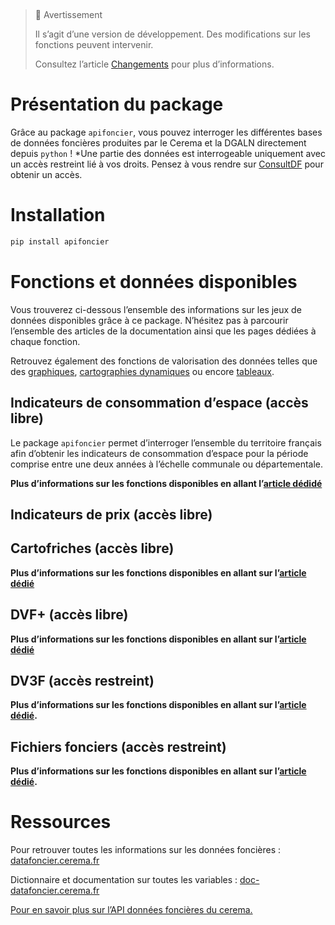  

> 🚧 Avertissement
>
> Il s’agit d’une version de développement. Des modifications sur les
> fonctions peuvent intervenir.
>
> Consultez l’article
> [Changements]()
> pour plus d’informations.

# Présentation du package

Grâce au package `apifoncier`, vous pouvez interroger les
différentes bases de données foncières produites par le Cerema et la
DGALN directement depuis `python` ! *Une partie des données est interrogeable
uniquement avec un accès restreint lié à vos droits. Pensez à vous
rendre sur
[ConsultDF](https://consultdf.cerema.fr/consultdf/services/apidf) pour
obtenir un accès.

# Installation

``` python
pip install apifoncier
```

# Fonctions et données disponibles

Vous trouverez ci-dessous l’ensemble des informations sur les jeux de
données disponibles grâce à ce package. N’hésitez pas à parcourir
l’ensemble des articles de la documentation ainsi que les pages dédiées
à chaque fonction.

Retrouvez également des fonctions de valorisation des données telles que
des [graphiques](), [cartographies dynamiques]() ou encore [tableaux]().


## Indicateurs de consommation d’espace (accès libre)

Le package `apifoncier` permet d’interroger l’ensemble du territoire
français afin d’obtenir les indicateurs de consommation d’espace pour la
période comprise entre une deux années à l’échelle communale ou
départementale.

**Plus d’informations sur les fonctions disponibles en allant l’[article
dédidé]()**

## Indicateurs de prix (accès libre)


## Cartofriches (accès libre)

**Plus d’informations sur les fonctions disponibles en allant sur
l’[article dédié]()**

## DVF+ (accès libre)

**Plus d’informations sur les fonctions disponibles en allant sur
l’[article dédié]()**

## DV3F (accès restreint)

**Plus d’informations sur les fonctions disponibles en allant sur
l’[article dédié]().**

## Fichiers fonciers (accès restreint)

**Plus d’informations sur les fonctions disponibles en allant sur
l’[article dédié]().**

# Ressources

Pour retrouver toutes les informations sur les données foncières :
[datafoncier.cerema.fr](datafoncier.cerema.fr)

Dictionnaire et documentation sur toutes les variables :
[doc-datafoncier.cerema.fr](doc-datafoncier.cerema.fr)

[Pour en savoir plus sur l’API données foncières du
cerema.](https://apidf-preprod.cerema.fr/swagger/)

